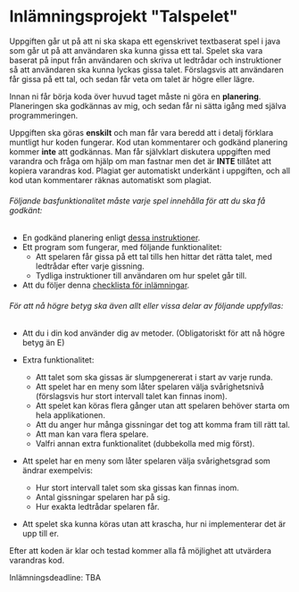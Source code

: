 # Inlämningsprojekt "Talspelet"

Uppgiften går ut på att ni ska skapa ett egenskrivet textbaserat spel i java som går ut på att användaren ska kunna gissa ett tal. Spelet ska vara baserat på input från användaren och skriva ut ledtrådar och instruktioner så att användaren ska kunna lyckas gissa talet. Förslagsvis att användaren får gissa på ett tal, och sedan får veta om talet är högre eller lägre. 

Innan ni får börja koda över huvud taget måste ni göra en **planering**. Planeringen ska godkännas av mig, och sedan får ni sätta igång med själva programmeringen.

Uppgiften ska göras **enskilt** och man får vara beredd att i detalj förklara muntligt hur koden fungerar. Kod utan kommentarer och godkänd planering kommer **inte** att godkännas. Man får självklart diskutera uppgiften med varandra och fråga om hjälp om man fastnar men det är **INTE** tillåtet att kopiera varandras kod. Plagiat ger automatiskt underkänt i uppgiften, och all kod utan kommentarer räknas automatiskt som plagiat.

###### Följande basfunktionalitet måste varje spel innehålla för att du ska få godkänt:

* En godkänd planering enligt [dessa instruktioner](https://github.com/NTI-Kronhus/TE18C-PRRPRR01/tree/master/Heml%C3%A4xor/Inl%C3%A4mningsuppgift%20Talspelet/Planering).
* Ett program som fungerar, med följande funktionalitet:
    * Att spelaren får gissa på ett tal tills hen hittar det rätta talet, med ledtrådar efter varje gissning.
    * Tydliga instruktioner till användaren om hur spelet går till.
* Att du följer denna [checklista för inlämningar](https://github.com/NTI-Kronhus/TE18C-PRRPRR01/tree/master/Heml%C3%A4xor/Checklista%20Heml%C3%A4xor).

###### För att nå högre betyg ska även allt eller vissa delar av följande uppfyllas:

* Att du i din kod använder dig av metoder. (Obligatoriskt för att nå högre betyg än E)

* Extra funktionalitet: 
    * Att talet som ska gissas är slumpgenererat i start av varje runda. 
    * Att spelet har en meny som låter spelaren välja svårighetsnivå (förslagsvis hur stort intervall talet kan finnas inom).
    * Att spelet kan köras flera gånger utan att spelaren behöver starta om hela applikationen.
    * Att du anger hur många gissningar det tog att komma fram till rätt tal.
    * Att man kan vara flera spelare.
    * Valfri annan extra funktionalitet (dubbekolla med mig först).

* Att spelet har en meny som låter spelaren välja svårighetsgrad som ändrar exempelvis:
    * Hur stort intervall talet som ska gissas kan finnas inom.
    * Antal gissningar spelaren har på sig.
    * Hur exakta ledtrådar spelaren får.

* Att spelet ska kunna köras utan att krascha, hur ni implementerar det är upp till er.


Efter att koden är klar och testad kommer alla få möjlighet att utvärdera varandras kod.

Inlämningsdeadline: TBA